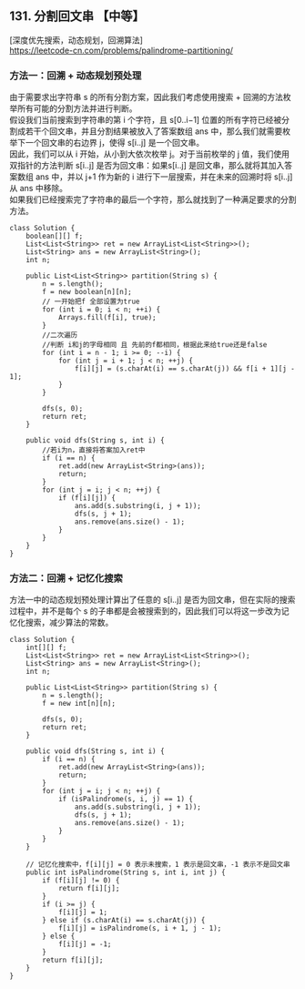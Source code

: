 ## 131. 分割回文串 【中等】      
[深度优先搜索，动态规划，回溯算法]     
https://leetcode-cn.com/problems/palindrome-partitioning/   

### 方法一：回溯 + 动态规划预处理     
由于需要求出字符串 s 的所有分割方案，因此我们考虑使用搜索 + 回溯的方法枚举所有可能的分割方法并进行判断。       
假设我们当前搜索到字符串的第 i 个字符，且 s[0..i−1] 位置的所有字符已经被分割成若干个回文串，并且分割结果被放入了答案数组 ans 中，那么我们就需要枚举下一个回文串的右边界 j，使得 s[i..j] 是一个回文串。      
因此，我们可以从 i 开始，从小到大依次枚举 j。对于当前枚举的 j 值，我们使用双指针的方法判断 s[i..j] 是否为回文串：如果s[i..j] 是回文串，那么就将其加入答案数组 ans 中，并以 j+1 作为新的 i 进行下一层搜索，并在未来的回溯时将 s[i..j] 从 ans 中移除。      
如果我们已经搜索完了字符串的最后一个字符，那么就找到了一种满足要求的分割方法。     
```
class Solution {
    boolean[][] f;
    List<List<String>> ret = new ArrayList<List<String>>();
    List<String> ans = new ArrayList<String>();
    int n;

    public List<List<String>> partition(String s) {
        n = s.length();
        f = new boolean[n][n];
        // 一开始把f 全部设置为true
        for (int i = 0; i < n; ++i) {
            Arrays.fill(f[i], true);
        }
        //二次遍历
        //判断 i和j的字母相同 且 先前的f都相同，根据此来给true还是false
        for (int i = n - 1; i >= 0; --i) {
            for (int j = i + 1; j < n; ++j) {
                f[i][j] = (s.charAt(i) == s.charAt(j)) && f[i + 1][j - 1];
            }
        }

        dfs(s, 0);
        return ret;
    }

    public void dfs(String s, int i) {
        //若i为n，直接将答案加入ret中
        if (i == n) {
            ret.add(new ArrayList<String>(ans));
            return;
        }
        for (int j = i; j < n; ++j) {
            if (f[i][j]) {
                ans.add(s.substring(i, j + 1));
                dfs(s, j + 1);
                ans.remove(ans.size() - 1);
            }
        }
    }
}
```

### 方法二：回溯 + 记忆化搜索     
方法一中的动态规划预处理计算出了任意的 s[i..j] 是否为回文串，但在实际的搜索过程中，并不是每个 s 的子串都是会被搜索到的，因此我们可以将这一步改为记忆化搜索，减少算法的常数。      
```
class Solution {
    int[][] f;
    List<List<String>> ret = new ArrayList<List<String>>();
    List<String> ans = new ArrayList<String>();
    int n;

    public List<List<String>> partition(String s) {
        n = s.length();
        f = new int[n][n];

        dfs(s, 0);
        return ret;
    }

    public void dfs(String s, int i) {
        if (i == n) {
            ret.add(new ArrayList<String>(ans));
            return;
        }
        for (int j = i; j < n; ++j) {
            if (isPalindrome(s, i, j) == 1) {
                ans.add(s.substring(i, j + 1));
                dfs(s, j + 1);
                ans.remove(ans.size() - 1);
            }
        }
    }

    // 记忆化搜索中，f[i][j] = 0 表示未搜索，1 表示是回文串，-1 表示不是回文串
    public int isPalindrome(String s, int i, int j) {
        if (f[i][j] != 0) {
            return f[i][j];
        }
        if (i >= j) {
            f[i][j] = 1;
        } else if (s.charAt(i) == s.charAt(j)) {
            f[i][j] = isPalindrome(s, i + 1, j - 1);
        } else {
            f[i][j] = -1;
        }
        return f[i][j];
    }
}
```
















